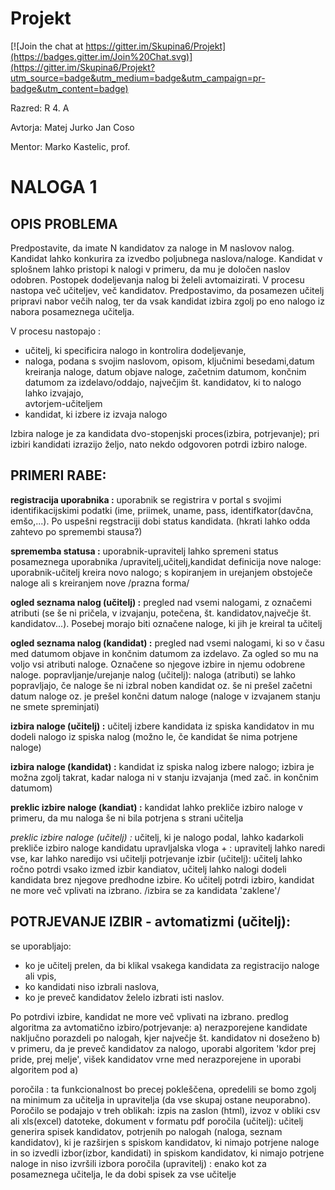 # Projekt

[![Join the chat at https://gitter.im/Skupina6/Projekt](https://badges.gitter.im/Join%20Chat.svg)](https://gitter.im/Skupina6/Projekt?utm_source=badge&utm_medium=badge&utm_campaign=pr-badge&utm_content=badge)

Razred: R 4. A

Avtorja: 
  Matej Jurko
  Jan Coso
  
Mentor: 
  Marko Kastelic, prof.
  
  

# NALOGA 1

## OPIS PROBLEMA

Predpostavite, da imate N kandidatov za naloge in M naslovov nalog. Kandidat lahko konkurira za izvedbo poljubnega naslova/naloge. Kandidat v splošnem lahko pristopi k nalogi v primeru, da mu je določen naslov odobren. Postopek dodeljevanja nalog bi želeli avtomaizirati. V procesu nastopa več učiteljev, več kandidatov. Predpostavimo, da posamezen učitelj pripravi nabor večih nalog, ter da vsak kandidat izbira zgolj po eno nalogo iz nabora posameznega učitelja.

V procesu nastopajo :
* učitelj, ki specificira nalogo in kontrolira dodeljevanje,
*	naloga, podana s svojim naslovom, opisom, ključnimi besedami,datum kreiranja naloge, datum objave naloge, začetnim    datumom, končnim datumom za izdelavo/oddajo, največjim št. kandidatov, ki to nalogo lahko izvajajo,        
  avtorjem-učiteljem
*	kandidat, ki izbere iz izvaja nalogo

Izbira naloge je za kandidata dvo-stopenjski proces(izbira, potrjevanje); pri izbiri kandidati izrazijo željo, nato nekdo odgovoren potrdi izbiro naloge.


## PRIMERI RABE:

**registracija uporabnika :** uporabnik se registrira v portal s svojimi identifikacijskimi podatki (ime, priimek, uname, pass, identifkator(davčna, emšo,...). Po uspešni regstraciji dobi status kandidata. (hkrati lahko odda zahtevo po spremembi stausa?)

**sprememba statusa :** uporabnik-upravitelj lahko spremeni status posameznega uporabnika /upravitelj,učitelj,kandidat
definicija nove naloge: uporabnik-učitelj kreira novo nalogo; s kopiranjem in urejanjem obstoječe naloge ali s kreiranjem nove /prazna forma/

**ogled seznama nalog (učitelj) :** pregled nad vsemi nalogami, z označemi atributi (se še ni pričela, v izvajanju, potečena, št. kandidatov,največje št. kandidatov...). Posebej morajo biti označene naloge, ki jih je kreiral ta učitelj

**ogled seznama nalog (kandidat) :** pregled nad vsemi nalogami, ki so v času med datumom objave in končnim datumom za izdelavo. Za ogled so mu na voljo vsi atributi naloge. Označene so njegove izbire in njemu odobrene naloge.
popravljanje/urejanje nalog (učitelj): naloga (atributi) se lahko popravljajo, če naloge še ni izbral noben kandidat oz. še ni prešel začetni datum naloge oz. je prešel končni datum naloge (naloge v izvajanem stanju ne smete spreminjati)

**izbira naloge (učitelj) :** učitelj izbere kandidata iz spiska kandidatov in mu dodeli nalogo iz spiska nalog (možno le, če kandidat še nima potrjene naloge)

**izbira naloge (kandidat) :** kandidat iz spiska nalog izbere nalogo; izbira je možna zgolj takrat, kadar naloga ni v stanju izvajanja (med zač. in končnim datumom)

**preklic izbire naloge (kandiat) :** kandidat lahko prekliče izbiro naloge v primeru, da mu naloga še ni bila potrjena s strani učitelja

*preklic izbire naloge (učitelj) :* učitelj, ki je nalogo podal, lahko kadarkoli prekliče izbiro naloge kandidatu
upravljalska vloga + : upravitelj lahko naredi vse, kar lahko naredijo vsi učitelji
potrjevanje izbir (učitelj): učitelj lahko ročno potrdi vsako izmed izbir kandiatov, učitelj lahko nalogi dodeli kandidata brez njegove predhodne izbire. Ko učitelj potrdi izbiro, kandidat ne more več vplivati na izbrano. /izbira se za kandidata 'zaklene'/

## POTRJEVANJE IZBIR - avtomatizmi (učitelj):
se uporabljajo:
*	ko je učitelj prelen, da bi klikal vsakega kandidata za registracijo naloge ali vpis,
*	ko kandidati niso izbrali naslova,
*	ko je preveč kandidatov želelo izbrati isti naslov.

Po potrdivi izbire, kandidat ne more več vplivati na izbrano.
predlog algoritma za avtomatično izbiro/potrjevanje:
a) nerazporejene kandidate naključno porazdeli po nalogah, kjer največje št. kandidatov ni doseženo
b) v primeru, da je preveč kandidatov za nalogo, uporabi algoritem 'kdor prej pride, prej melje', višek kandidatov vrne med nerazporejene in uporabi algoritem pod a)

poročila : ta funkcionalnost bo precej pokleščena, opredelili se bomo zgolj na minimum za učitelja in upravitelja (da vse skupaj ostane neuporabno). Poročilo se podajajo v treh oblikah: izpis na zaslon (html), izvoz v obliki csv ali xls(excel) datoteke, dokument v formatu pdf
poročila (učitelj): učitelj generira spisek kandidatov, potrjenih po nalogah (naloga, seznam kandidatov), ki je razširjen s spiskom kandidatov, ki nimajo potrjene naloge in so izvedli izbor(izbor, kandidati) in spiskom kandidatov, ki nimajo potrjene naloge in niso izvršili izbora
poročila (upravitelj) : enako kot za posameznega učitelja, le da dobi spisek za vse učitelje
 
